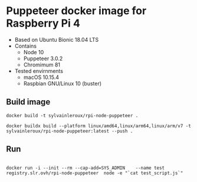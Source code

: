 # Puppeteer docker image for Raspberry Pi 4

- Based on Ubuntu Bionic 18.04 LTS
- Contains
  - Node 10
  - Puppeteer 3.0.2
  - Chromimum 81
- Tested envirnments
  - macOS 10.15.4
  - Raspbian GNU/Linux 10 (buster)

## Build image

```
docker build -t sylvainleroux/rpi-node-puppeteer .

docker buildx build --platform linux/amd64,linux/arm64,linux/arm/v7 -t sylvainleroux/rpi-node-puppeteer:latest --push .
```

## Run

```

docker run -i --init --rm --cap-add=SYS_ADMIN    --name test registry.slr.ovh/rpi-node-puppeteer  node -e "`cat test_script.js`"
```
